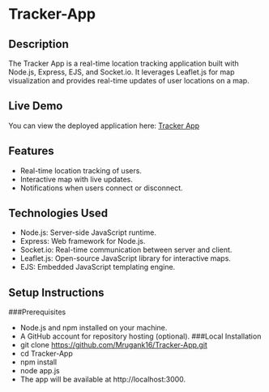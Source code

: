 # Tracker-App

## Description
The Tracker App is a real-time location tracking application built with Node.js, Express, EJS, and Socket.io. It leverages Leaflet.js for map visualization and provides real-time updates of user locations on a map.

## Live Demo
You can view the deployed application here: [Tracker App](https://tracker-app-jn7e.onrender.com)

## Features
- Real-time location tracking of users.
- Interactive map with live updates.
- Notifications when users connect or disconnect.

## Technologies Used
- Node.js: Server-side JavaScript runtime.
- Express: Web framework for Node.js.
- Socket.io: Real-time communication between server and client.
- Leaflet.js: Open-source JavaScript library for interactive maps.
- EJS: Embedded JavaScript templating engine.
## Setup Instructions
###Prerequisites
- Node.js and npm installed on your machine.
- A GitHub account for repository hosting (optional).
###Local Installation
- git clone https://github.com/Mrugank16/Tracker-App.git
- cd Tracker-App
- npm install
- node app.js
- The app will be available at http://localhost:3000.
